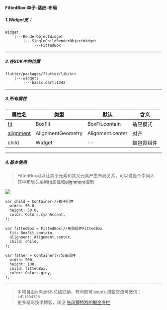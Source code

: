 #### FittedBox:单子-适应-布局

##### 1.Widget支：

```
Widget 
    |---RenderObjectWidget
        |---SingleChildRenderObjectWidget
            |---FittedBox
```

---

##### 2.在SDK中的位置

```
flutter/packages/flutter/lib/src
    |---widgets
        |---basic.dart:1342
```


---


##### 3.所有属性

属性名 | 类型 | 默认|含义
---|---|---|---
[fit](https://github.com/FlutterJourney/flutter_widget_unit/blob/master/Flutter属性集/fit:BoxFit.md) | BoxFit|BoxFit.contain|适应模式
[alignment](https://github.com/FlutterJourney/flutter_widget_unit/blob/master/Flutter属性集/alignment:AlignmentGeometry.md)| AlignmentGeometry|Alignment.center|对齐
child | Widget|--|被包裹组件

---

##### 4.基本使用

>FittedBox可以让其子元素和其父元素产生布局关系，可以说是个中间人  
其中布局关系用[fit](https://github.com/FlutterJourney/flutter_widget_unit/blob/master/Flutter属性集/fit:BoxFit.md)属性和[alignment](https://github.com/FlutterJourney/flutter_widget_unit/blob/master/Flutter属性集/alignment:AlignmentGeometry.md)控制  

![](https://user-gold-cdn.xitu.io/2019/7/9/16bd65531d3dcfaa?w=911&h=298&f=png&s=16249)

```
var child = Container(//孩子组件
  width: 50.0,
  height: 50.0,
  color: Colors.cyanAccent,
);

var fittedBox = FittedBox(//布局组件FittedBox
  fit: BoxFit.contain,
  alignment: Alignment.center,
  child: child,
);

var father = Container(//父亲组件
  width: 200,
  height: 100,
  child: fittedBox,
  color: Colors.grey,
);
```

---

>本项目由`张风捷特烈`总结归纳，有问题可issues,想要交流可微信：`zdl1994328`  
更多精彩技术博客，详见 [张风捷特烈的掘金专栏](https://juejin.im/user/5b42c0656fb9a04fe727eb37)